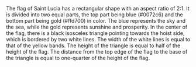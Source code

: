 The flag of Saint Lucia has a rectangular shape with an aspect ratio of 2:1. It is divided into two equal parts, the top part being blue (#0072c6) and the bottom part being gold (#ffd700) in color. The blue represents the sky and the sea, while the gold represents sunshine and prosperity. In the center of the flag, there is a black isosceles triangle pointing towards the hoist side, which is bordered by two white lines. The width of the white lines is equal to that of the yellow bands. The height of the triangle is equal to half of the height of the flag. The distance from the top edge of the flag to the base of the triangle is equal to one-quarter of the height of the flag.
